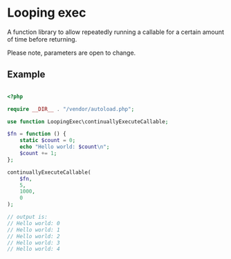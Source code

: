 
# Looping exec

A function library to allow repeatedly running a callable for a certain amount of time before returning.

Please note, parameters are open to change.



## Example

```php

<?php

require __DIR__ . "/vendor/autoload.php";

use function LoopingExec\continuallyExecuteCallable;

$fn = function () {
    static $count = 0;
    echo "Hello world: $count\n";
    $count += 1;
};

continuallyExecuteCallable(
    $fn,
    5,
    1000,
    0
);

// output is:
// Hello world: 0
// Hello world: 1
// Hello world: 2
// Hello world: 3
// Hello world: 4

```
